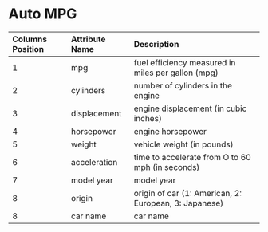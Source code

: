 # Auto MPG


| Columns Position       | Attribute Name  | Description  |
| :------------- |:-------------| :-----|
| 1 | mpg | fuel efficiency measured in miles per gallon (mpg) |
| 2 | cylinders      |  number of cylinders in the engine |
| 3 | displacement     | engine displacement (in cubic inches)|
| 4 | horsepower  |   engine horsepower|
| 5 | weight      |  vehicle weight (in pounds)|
| 6 | acceleration      |  time to accelerate from O to 60 mph (in seconds) |
| 7 | model year  |  model year |
| 8 | origin    |  origin of car (1: American, 2: European, 3: Japanese)|
| 8 | car name      |   car name |
